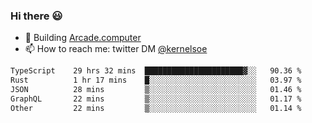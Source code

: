 ### Hi there 😃

- 🔨 Building [Arcade.computer](https://arcade.computer)
- 📫 How to reach me: twitter DM [@kernelsoe](https://twitter.com/kernelsoe)

<!--START_SECTION:waka-->

```txt
TypeScript    29 hrs 32 mins  ██████████████████████▓░░   90.36 %
Rust          1 hr 17 mins    █░░░░░░░░░░░░░░░░░░░░░░░░   03.97 %
JSON          28 mins         ▒░░░░░░░░░░░░░░░░░░░░░░░░   01.46 %
GraphQL       22 mins         ▒░░░░░░░░░░░░░░░░░░░░░░░░   01.17 %
Other         22 mins         ▒░░░░░░░░░░░░░░░░░░░░░░░░   01.14 %
```

<!--END_SECTION:waka-->
